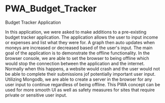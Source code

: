 # PWA_Budget_Tracker
Budget Tracker Application

In this application, we were asked to make additions to a pre-existing budget tracker application. The application allows the user to input income or expenses and list what they were for. A graph then auto updates when moneys are increased or decreased based of the user's input. The main goal of the application is to demonstrate the offline functionality. In the browser console, we are able to set the browser to being offline which would stop the connection between the application and the internet. Normally when this happens, a website would crash and the user would not be able to complete their submissions jof potentially important user input. Utilizing Mongodb, we are able to create a server in the browser for any user input to continue regardless of being offline. This PWA concept can be used for more smooth UI as well as safety measures for sites that require private or sensitive user input.
